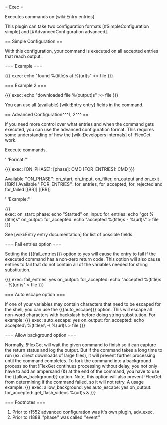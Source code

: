 = Exec = 

Executes commands on [wiki:Entry entries].

This plugin can take two configuration formats [#SimpleConfiguration simple] and [#AdvancedConfiguration advanced].

== Simple Configuration ==

With this configuration, your command is executed on all accepted entries that reach output.

=== Example ===

{{{
exec: echo "found %(title)s at %(url)s" >> file
}}}

=== Example 2 ===

{{{
exec: echo "downloaded file %(output)s" >> file
}}}


You can use all (available) [wiki:Entry entry] fields in the command.

== Advanced Configuration^^^1, 2^^^ ==

If you need more control over what entries and when the command gets executed, you can use the advanced configuration format. This requires some understanding of how the [wiki:Developers internals] of !FlexGet work.

Execute commands.

'''Format:'''

{{{
exec:
  [ON_PHASE]:
    [phase]: CMD
    [FOR_ENTRIES]: CMD
}}}

Available ''ON_PHASE'': on_start, on_input, on_filter, on_output and on_exit
[[BR]]
Available ''FOR_ENTRIES'': for_entries, for_accepted, for_rejected and for_failed
[[BR]]
[[BR]]
    
'''Example:'''

{{{    
exec: 
  on_start: 
    phase: echo "Started"
  on_input:
    for_entries: echo "got %(title)s"
  on_output: 
    for_accepted: echo "accepted %(title)s - %(url)s" > file
}}}
    
See [wiki:Entry entry documentation] for list of possible fields.

=== Fail entries option ===

Setting the {{{fail_entries}}} option to yes will cause the entry to fail if the executed command has a non-zero return code.
This option will also cause entries to fail that do not contain all of the variables needed for string substitution.

{{{
exec:
  fail_entries: yes
  on_output: 
    for_accepted: echo "accepted %(title)s - %(url)s" > file
}}}

=== Auto escape option ===

If one of your variables may contain characters that need to be escaped for the shell, you can use the {{{auto_escape}}} option. This will escape all non-word characters with backslash before doing string substitution. For example:
{{{
exec:
  auto_escape: yes
  on_output: 
    for_accepted: echo accepted\ %(title)s\ -\ %(url)s > file
}}}

=== Allow background option ===

Normally, !FlexGet will wait the given command to finish so it can capture the return status and log the output. But if the command takes a long time to run (ex. direct downloads of large files), it will prevent further processing until the command completes. To fork the command into a background process so that !FlexGet continues processing without delay, you not only have to add an ampersand (&) at the end of the command, you have to use the {{allow_background}} option. Note, this option will also prevent !FlexGet from determining if the command failed, so it will not retry. A usage example:
{{{
exec:
  allow_background: yes
  auto_escape: yes
  on_output:
    for_accepted: get_flash_videos %(url)s &
}}}

=== Footnotes ===

 1. Prior to r1552 advanced configuration was it's own plugin, adv_exec.
 2. Prior to r1888 ''phase'' was called ''event''